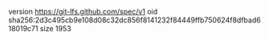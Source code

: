 version https://git-lfs.github.com/spec/v1
oid sha256:2d3c495cb9e108d08c32dc856f8141232f84449ffb750624f8dfbad618019c71
size 1953
